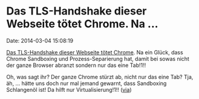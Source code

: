 Das TLS-Handshake dieser Webseite tötet Chrome. Na \...
=======================================================

Date: 2014-03-04 15:08:19

[Das TLS-Handshake dieser Webseite tötet
Chrome](https://demo.cmrg.net/). Na ein Glück, dass Chrome Sandboxing
und Prozess-Separierung hat, damit bei sowas nicht der ganze Browser
abranzt sondern nur das eine Tab!1!!

Oh, was sagt ihr? Der ganze Chrome stürzt ab, nicht nur das eine Tab?
Tja, äh, \... hätte uns doch nur mal jemand gewarnt, dass Sandboxing
Schlangenöl ist! Da hilft nur Virtualisierung!1!!
([via](http://www.openwall.com/lists/oss-security/2014/03/04/8))

